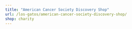 ```yaml
---
title: "American Cancer Society Discovery Shop"
url: /los-gatos/american-cancer-society-discovery-shop/
shop: charity
---
```

